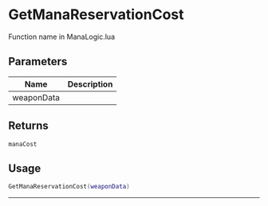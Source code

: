 # GetManaReservationCost

Function name in ManaLogic.lua

## Parameters

| Name       | Description |
| ---------- | ----------- |
| weaponData |             |

## Returns

`manaCost`

## Usage

```lua
GetManaReservationCost(weaponData)
```

---

